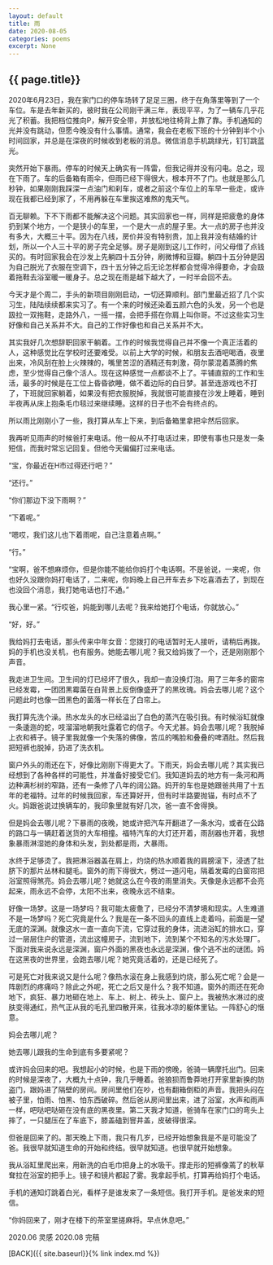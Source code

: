 ```yaml
---
layout: default
title: 雨
date: 2020-08-05
categories: poems
excerpt: None
---
```


## {{ page.title}}

2020年6月23日，我在家门口的停车场转了足足三圈，终于在角落里等到了一个车位。车是去年新买的，彼时我在公司刚干满三年，表现平平，为了一辆车几乎花光了积蓄。我把档位推向P，解开安全带，并放松地往椅背上靠了靠。手机通知的光并没有跳动，但愿今晚没有什么事情。通常，我会在老板下班的十分钟到半个小时间回家，并总是在深夜的时候收到老板的消息。微信消息手机跳绿光，钉钉跳蓝光。

突然开始下暴雨。停车的时候天上确实有一阵雷，但我记得并没有闪电。总之，现在下雨了。车的后备箱有雨伞，但雨已经下得很大，根本开不了门。也就是那么几秒钟，如果刚刚我踩深一点油门和刹车，或者之前这个车位上的车早一些走，或许现在我都已经到家了，不用再躲在车里挨这难熬的鬼天气。

百无聊赖。下不下雨都不能解决这个问题。其实回家也一样，同样是把疲惫的身体扔到某个地方，一个是狭小的车里，一个是大一点的屋子里。大一点的房子也并没有多大，大概三十平。因为在八线，房价并没有特别贵，加上我并没有结婚的计划，所以一个人三十平的房子完全足够。房子是刚到这儿工作时，问父母借了点钱买的。有时回家我会在沙发上先躺四十五分钟，刷微博和豆瓣。躺四十五分钟是因为自己脱光了衣服在空调下，四十五分钟之后无论怎样都会觉得冷得要命，才会趿着拖鞋去浴室暖一暖身子。总之现在雨是越下越大了，一时半会回不去。

今天才是个周二，手头的新项目刚刚启动，一切还算顺利。部门里最近招了几个实习生，陆陆续续都来实习了。有一个来的时候还染着五颜六色的头发，另一个也是趿拉一双拖鞋，走路外八，一摇一摆，会把手搭在你肩上叫你哥。不过这些实习生好像和自己关系并不大。自己的工作好像也和自己关系并不大。

其实我好几次想辞职回家干躺着。工作的时候我觉得自己并不像一个真正活着的人，这种感觉比在学校时还要难受。以前上大学的时候，和朋友去酒吧喝酒，夜里出来，冷风刮在脸上火辣辣的，嘴里苦涩的酒精还有刺激，荷尔蒙混着蒸腾的焦虑，至少觉得自己像个活人。现在这种感觉一点都谈不上了。平铺直叙的工作和生活，最多的时候是在工位上昏昏欲睡，做不着边际的白日梦。甚至连游戏也不打了，下班就回家躺着，如果没有把衣服脱掉，我就很可能直接在沙发上睡着，睡到半夜再从床上抱条毛巾毯过来继续睡。这样的日子也不会有终点的。

所以雨比刚刚小了一些，我打算从车上下来，到后备箱里拿把伞然后回家。

我再听见雨声的时候爸打来电话。他一般从不打电话过来，即使有事也只是发一条短信，而我时常忘记回复。但他今天偏偏打过来电话。

“宝，你最近在H市过得还行吧？”

“还行。”

“你们那边下没下雨啊？”

“下着呢。”

“嗯哎，我们这儿也下着雨呢，自己注意着点啊。”

“行。”

“宝啊，爸不想麻烦你，但是你能不能给你妈打个电话啊。不是爸说，一来呢，你也好久没跟你妈打电话了，二来呢，你妈晚上自己开车去乡下吃喜酒去了，到现在也没回个消息，我打她电话也打不通。”

我心里一紧。“行哎爸，妈能到哪儿去呢？我来给她打个电话，你就放心。”

“好，好。”

我给妈打去电话，那头传来中年女音：您拨打的电话暂时无人接听，请稍后再拨。妈的手机也没关机，也有服务。她能去哪儿呢？我又给妈拨了一个，还是刚刚那个声音。

我走进卫生间。卫生间的灯已经坏了很久，我却一直没换灯泡。用了三年多的窗帘已经发霉，一团团黑霉菌在白背景上反倒像盛开了的黑玫瑰。妈会去哪儿呢？这个问题此时也像一团黑色的菌落一样长在了白帘上。

我打算先洗个澡。热水龙头的水已经溢出了白色的蒸汽在吸引我。有时候浴缸就像一条逶迤的蛇，吱溜溜地朝我吐露着它的信子。今天尤甚。妈会去哪儿呢？我脱掉上衣和裤子。镜子里我就像一个失落的佛像，苦瓜的嘴脸和叠叠的啤酒肚。然后我把短裤也脱掉，扔进了洗衣机。

窗户外头的雨还在下，好像比刚刚下得更大了。下雨天，妈会去哪儿呢？其实我已经想到了各种各样的可能性，并准备好接受它们。我知道妈去的地方有一条河和两边种满杉树的窄路，还有一条修了八年的阔公路。妈开的车也是她跟爸共用了十五年的老福特。过年的时候我回家，车还算好开，但有时半路要抛锚，有时点不了火。妈跟爸说过换辆车的，我印象里就有好几次，爸一直不舍得换。

但是妈会去哪儿呢？下暴雨的夜晚，她或许把汽车开翻进了一条水沟，或者在公路的路口与一辆赶着送货的大车相撞。福特汽车的大灯还开着，雨刮器也开着，我想象暴雨淋湿她的身体和头发，到处都是雨，大暴雨。

水终于足够烫了。我把淋浴器盖在肩上，灼烧的热水顺着我的肩膀滚下，浸透了肚脐下的那片丛林和腿毛。窗外的雨下得很大，劈过一道闪电，隔着发霉的白窗帘把浴室照得煞亮。妈会去哪儿呢？她就这么在今夜的雨里消失。天像是永远都不会亮起来，雨永远不会停，太阳不出来，夜晚永远不结束。

好像一场梦。这是一场梦吗？我可能太疲惫了，已经分不清梦境和现实。人生难道不是一场梦吗？死亡究竟是什么？我是在一条不回头的直线上走着吗，前面是一望无底的深渊。就像这水一直一直向下流，它穿过我的身体，流进浴缸的排水口，穿过一层层住户的管道，流出这幢房子，流到地下，流到某个不知名的污水处理厂。下面对我来说永远是深渊，窗户外面的黑夜也永远是深渊，像个逃不出的谜团。妈在这黑夜的世界里，会跑去哪儿呢？她究竟活着的，还是已经死了。

可是死亡对我来说又是什么呢？像热水滚在身上我感到灼烧，那么死亡呢？会是一阵剧烈的疼痛吗？除此之外呢，死亡之后又是什么？我不知道。窗外的雨还在死命地下，疯狂、暴力地砸在地上、车上、树上、砖头上、窗户上。我被热水淋过的皮肤变得通红，热气正从我的毛孔里四散开来，往我冰凉的躯体里钻。一阵舒心的惬意。

妈会去哪儿呢？

她去哪儿跟我的生命到底有多要紧呢？

或许妈会回来的吧。我想起小的时候，也是下雨的傍晚，爸骑一辆摩托出门。回来的时候是深夜了，大概九十点钟，我几乎睡着。爸狼狈而鲁莽地打开家里新换的防盗门，跟妈进了隔壁的房间。房间里他们在吵，也有翻箱倒柜的声音。我把头闷在被子里，怕雨、怕黑、怕东西破碎。然后爸从房间里出来，进了浴室，水声和雨声一样，吧哒吧哒砸在没有底的黑夜里。第二天我才知道，爸骑车在家门口的弯头上摔了，一只腿压在了车底下，膝盖磕到窨井盖，皮破得很深。

但爸是回来了的。那天晚上下雨，我只有几岁，已经开始想象我是不是可能没了爸。我很早就知道生命的开始和终结。很早就知道。也很早就开始想象。

我从浴缸里爬出来，用新洗的白毛巾把身上的水吸干。撑走形的短裤像蔫了的秋草耷拉在浴室的把手上。镜子和镜片都起了雾。我拿起手机，打算再给妈打个电话。

手机的通知灯跳着白光，看样子是谁发来了一条短信。我打开手机。是爸发来的短信。

“你妈回来了，刚才在楼下的茶室里搓麻将。早点休息吧。”

2020.06 灵感 
2020.08 完稿

[BACK]({{ site.baseurl}}{% link index.md %})
